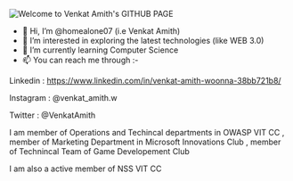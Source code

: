 ![Welcome to Venkat Amith's GITHUB PAGE](https://user-images.githubusercontent.com/98298826/150728612-4ad701f4-15ae-4d8d-b4e1-c159c746cf7e.png)


- 👋 Hi, I’m @homealone07 (i.e Venkat Amith)
- 👀 I’m interested in exploring the latest technologies (like WEB 3.0)
- 🌱 I’m currently learning Computer Science
- 📫 You can reach me through :-

Linkedin : https://www.linkedin.com/in/venkat-amith-woonna-38bb721b8/

Instagram : @venkat_amith.w

Twitter : @VenkatAmith

I am member of Operations and Techincal departments  in OWASP VIT CC , member of Marketing Department in Microsoft Innovations Club , member of Technincal Team of Game Developement Club 

I am also a active member of NSS VIT CC

<!---
homealone07/homealone07 is a ✨ special ✨ repository because its `README.md` (this file) appears on your GitHub profile.
You can click the Preview link to take a look at your changes.
--->
